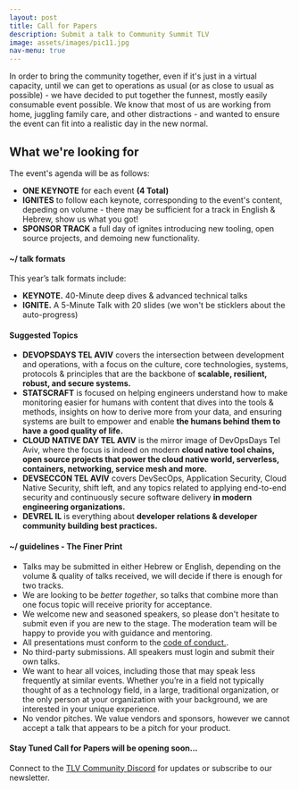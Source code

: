 ```yaml
---
layout: post
title: Call for Papers
description: Submit a talk to Community Summit TLV
image: assets/images/pic11.jpg
nav-menu: true
---
```


In order to bring the community together, even if it's just in a virtual capacity, until we can get to operations as usual (or as close to usual as possible) - we have decided to put together the funnest, mostly easily consumable event possible.  We know that most of us are working from home, juggling family care, and other distractions - and wanted to ensure the event can fit into a realistic day in the new normal.

<h2>What we're looking for</h2>
<p>The event's agenda will be as follows:</p>
<ul>
<li><strong>ONE KEYNOTE</strong> for each event <strong>(4 Total)</strong></li>
<li><strong>IGNITES</strong> to follow each keynote, corresponding to the event's content, depeding on volume - there may be sufficient for a track in English & Hebrew, show us what you got!</li>
<li><strong>SPONSOR TRACK</strong> a full day of ignites introducing new tooling, open source projects, and demoing new functionality.</li>
</ul>


<h4>~/ talk formats</h4>
This year’s talk formats include:
<ul>
<li><strong>KEYNOTE.</strong> 40-Minute deep dives & advanced technical talks</li>
<li><strong>IGNITE.</strong> A 5-Minute Talk with 20 slides (we won't be sticklers about the auto-progress) </li>
</ul>
 

<h4>Suggested Topics</h4>
<ul>
<li><strong>DEVOPSDAYS TEL AVIV</strong> covers the intersection between development and operations, with a focus on the culture, core technologies, systems, protocols & principles that are the backbone of <strong>scalable, resilient, robust, and secure systems.</strong></li>
<li><strong>STATSCRAFT</strong> is focused on helping engineers understand how to make monitoring easier for humans with content that dives into the tools & methods, insights on how to derive more from your data, and ensuring systems are built to empower and enable <strong>the humans behind them to have a good quality of life.</strong></li>
<li><strong>CLOUD NATIVE DAY TEL AVIV</strong> is the mirror image of DevOpsDays Tel Aviv, where the focus is indeed on modern <strong>cloud native tool chains, open source projects that power the cloud native world, serverless, containers, networking, service mesh and more.</strong></li>
<li><strong>DEVSECCON TEL AVIV</strong> covers DevSecOps, Application Security, Cloud Native Security, shift left, and any topics related to applying end-to-end security and continuously secure software delivery <strong> in modern engineering organizations.</strong></li>
<li><strong>DEVREL IL</strong> is everything about <strong>developer relations & developer community building best practices.</strong></li>

</ul>


<h4>~/ guidelines - The Finer Print</h4>
<ul>
<li>Talks may be submitted in either Hebrew or English, depending on the volume & quality of talks received, we will decide if there is enough for two tracks.</li>
<li>We are looking to be <em>better together</em>, so talks that combine more than one focus topic will receive priority for acceptance.</li>
<li>We welcome new and seasoned speakers, so please don't hesitate to submit even if you are new to the stage.  The moderation team will be happy to provide you with guidance and mentoring.</li>
<li>All presentations must conform to the <a href="/code-of-conduct.html" target="_blank">code of conduct.</a>.</li>
<li>No third-party submissions. All speakers must login and submit their own talks.</li>
<li>We want to hear all voices, including those that may speak less frequently at similar events. Whether you’re in a field not typically thought of as a technology field, in a large, traditional organization, or the only person at your organization with your background, we are interested in your unique experience.</li>
<li>No vendor pitches. We value vendors and sponsors, however we cannot accept a talk that appears to be a pitch for your product.</li>
</ul>

#### Stay Tuned Call for Papers will be opening soon...
Connect to the [TLV Community Discord](https://discord.gg/fV4cMKQ) for updates or subscribe to our newsletter.

<!-- <ul class="actions">
	<li><a href="#" class="button special">SUBMIT TALK</a></li>
</ul> -->

